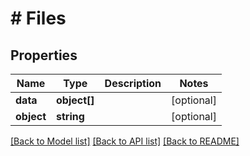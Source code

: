 # # Files

## Properties

Name | Type | Description | Notes
------------ | ------------- | ------------- | -------------
**data** | **object[]** |  | [optional]
**object** | **string** |  | [optional]

[[Back to Model list]](../../README.md#models) [[Back to API list]](../../README.md#endpoints) [[Back to README]](../../README.md)
